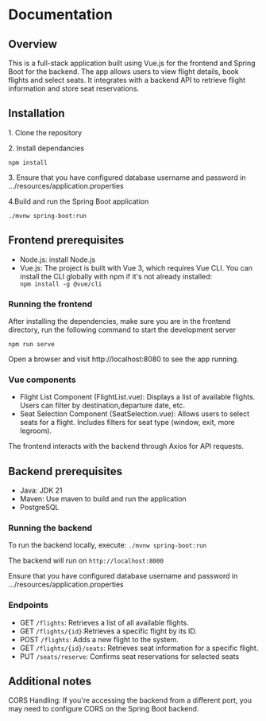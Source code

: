 <H1>Documentation</H1>
<H2>Overview</H2>
<p>This is a full-stack application built using Vue.js for the frontend and Spring Boot for the backend. The app allows users to view flight details, book flights and select seats. It integrates with a backend API to retrieve flight information and store seat reservations.</p>

<h2>Installation</h2>
<p>1. Clone the repository</p><p></p>2. Install dependancies </p><code>npm install</code><p></p><p>3. Ensure that you have configured database username and password in .../resources/application.properties </p><p>4.Build and run the Spring Boot application</p><code>./mvnw spring-boot:run</code>

<h2>Frontend prerequisites</h2>
<ul>
  <li>Node.js: install Node.js</li>
  <li>Vue.js: The project is built with Vue 3, which requires Vue CLI. You can install the CLI globally with npm if it's not already installed:</li> <code>npm install -g @vue/cli</code>
</ul>

<h3>Running the frontend</h3>
<p>After installing the dependencies, make sure you are in the frontend directory, run the following command to start the development server</p> <code>npm run serve</code><p></p><p>Open a browser and visit http://localhost:8080 to see the app running.</p>
<h3>Vue components</h3>
<ul>
  <li>Flight List Component (FlightList.vue): Displays a list of available flights. Users can filter by destination,departure date, etc.</li>
  <li>Seat Selection Component (SeatSelection.vue): Allows users to select seats for a flight. Includes filters for seat type (window, exit, more legroom).</li>
</ul>
<p>The frontend interacts with the backend through Axios for API requests.</p>

<h2>Backend prerequisites</h2>
<ul>
  <li>Java: JDK 21</li>
  <li>Maven: Use maven to build and run the application</li>
  <li>PostgreSQL</li>
</ul>
<h3>Running the backend</h3>
<p>To run the backend locally, execute: <code>./mvnw spring-boot:run</code></p><p>The backend will run on <code>http://localhost:8000</code></p><p>Ensure that you have configured database username and password in .../resources/application.properties</p>
<h3>Endpoints</h3>
<ul>
  <li> GET <code>/flights</code>: Retrieves a list of all available flights.</li>
  <li> GET <code>/flights/{id}</code>:Retrieves a specific flight by its ID.</li>
  <li> POST <code>/flights</code>: Adds a new flight to the system.</li>
  <li> GET <code>/flights/{id}/seats</code>: Retrieves seat information for a specific flight.</li>
  <li> PUT <code>/seats/reserve</code>: Confirms seat reservations for selected seats</li>
</ul>

<h2>Additional notes</h2>
<p>CORS Handling: If you're accessing the backend from a different port, you may need to configure CORS on the Spring Boot backend.</p>
